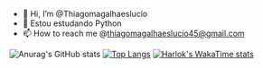 - 👋 Hi, I’m @Thiagomagalhaeslucio
- 🌱 Estou estudando Python
- 📫 How to reach me @thiagomagalhaeslucio45@gmail.com

![Anurag's GitHub stats](https://github-readme-stats.vercel.app/api?username=thiagomagalhaeslucio_icons=true)
[![Top Langs](https://github-readme-stats.vercel.app/api/top-langs/?username=thiagomagalhaeslucio&layout=compact)](https://github.com/thiagomagalhaeslucio/github-readme-stats)
[![Harlok's WakaTime stats](https://github-readme-stats.vercel.app/api/wakatime?username=thiagomagalhaes)](https://github.com/thiagomagalhaeslucio/github-readme-stats)
